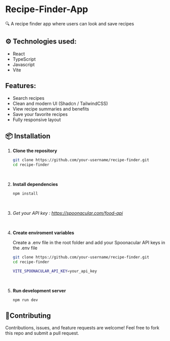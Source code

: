 # Recipe-Finder-App
🔍 A recipe finder app where users can look and save recipes

<h2>⚙️ Technologies used:</h2>
<ul>
  <li>React</li>
  <li>TypeScript</li>
  <li>Javascript</li>
  <li>Vite</li>
</ul>

<h2>Features:</h2>

<ul>
  <li>Search recipes</li>
  <li>Clean and modern UI (Shadcn / TailwindCSS)</li>
  <li>View recipe summaries and benefits</li>
  <li>Save your favorite recipes</li>
  <li>Fully responsive layout</li>
</ul>

<h2>📦 Installation</h2>

1. **Clone the repository**
   ```bash
   git clone https://github.com/your-username/recipe-finder.git
   cd recipe-finder
<br>

2. **Install dependencies**
   
   ```bash
   npm install

<br>

3. *Get your API key : https://spoonacular.com/food-api*

<br>

4. **Create enviroment variables**
   
   Create a .env file in the root folder and add your Spoonacular API keys in the .env file
   ```bash
   git clone https://github.com/your-username/recipe-finder.git
   cd recipe-finder

   VITE_SPOONACULAR_API_KEY=your_api_key
   ```
<br>
   
5. **Run development server**
   
   ```bash
   npm run dev
   ```
<h2>🤝Contributing</h2>
Contributions, issues, and feature requests are welcome!
Feel free to fork this repo and submit a pull request.




